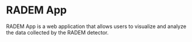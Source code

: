 # RADEM App

RADEM App is a web application that allows users to visualize and analyze the data collected by the RADEM detector.